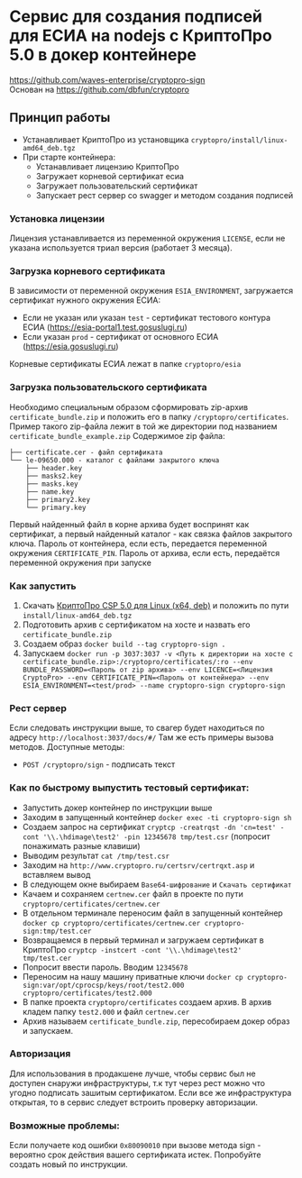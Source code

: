 # Сервис для создания подписей для ЕСИА на nodejs с КриптоПро 5.0 в докер контейнере
https://github.com/waves-enterprise/cryptopro-sign  
Основан на https://github.com/dbfun/cryptopro

## Принцип работы
* Устанавливает КриптоПро из установщика `cryptopro/install/linux-amd64_deb.tgz`
* При старте контейнера:
  * Устанавливает лицензию КриптоПро
  * Загружает корневой сертификат есиа
  * Загружает пользовательский сертификат
  * Запускает рест сервер со swagger и методом создания подписей

### Установка лицензии
Лицензия устанавливается из переменной окружения `LICENSE`, если не указана используется триал версия (работает 3 месяца).

### Загрузка корневого сертификата 
В зависимости от переменной окружения `ESIA_ENVIRONMENT`, загружается сертификат нужного окружения ЕСИА:
* Если не указан или указан `test` - сертификат тестового контура ЕСИА (https://esia-portal1.test.gosuslugi.ru)
* Если указан `prod` - сертификат от основного ЕСИА (https://esia.gosuslugi.ru)

Корневые сертификаты ЕСИА лежат в папке `cryptopro/esia`

### Загрузка пользовательского сертификата
Необходимо специальным образом сформировать zip-архив `certificate_bundle.zip` и положить его в папку `/cryptopro/certificates`.
Пример такого zip-файла лежит в той же директории под названием `certificate_bundle_example.zip`
Содержимое zip файла:
```
├── certificate.cer - файл сертификата
└── le-09650.000 - каталог с файлами закрытого ключа
    ├── header.key
    ├── masks2.key
    ├── masks.key
    ├── name.key
    ├── primary2.key
    └── primary.key
```
Первый найденный файл в корне архива будет воспринят как сертификат, а первый найденный каталог - как связка файлов закрытого ключа. Пароль от контейнера, если есть, передается переменной окружения `CERTIFICATE_PIN`.
Пароль от архива, если есть, передаётся переменной окружения при запуске 

### Как запустить
1. Скачать [КриптоПро CSP 5.0 для Linux (x64, deb)](https://www.cryptopro.ru/products/csp/downloads) и положить по пути `install/linux-amd64_deb.tgz`
2. Подготовить архив с сертификатом на хосте и назвать его `certificate_bundle.zip`
3. Создаем образ `docker build --tag cryptopro-sign .`
4. Запускаем `docker run -p 3037:3037 -v <Путь к директории на хосте с certificate_bundle.zip>:/cryptopro/certificates/:ro --env BUNDLE_PASSWORD=<Пароль от zip архива> --env LICENCE=<Лицензия CryptoPro> --env CERTIFICATE_PIN=<Пароль от контейнера> --env ESIA_ENVIRONMENT=<test/prod> --name cryptopro-sign cryptopro-sign`

### Рест сервер
Если следовать инструкции выше, то свагер будет находиться по адресу `http://localhost:3037/docs/#/`
Там же есть примеры вызова методов.
Доступные методы:
* `POST /cryptopro/sign` - подписать текст

### Как по быстрому выпустить тестовый сертификат:
* Запустить докер контейнер по инструкции выше
* Заходим в запущенный контейнер `docker exec -ti cryptopro-sign sh`
* Создаем запрос на сертификат `cryptcp -creatrqst -dn 'cn=test' -cont '\\.\hdimage\test2' -pin 12345678 tmp/test.csr` (попросит понажимать разные клавиши)
* Выводим результат `cat /tmp/test.csr`
* Заходим на `http://www.cryptopro.ru/certsrv/certrqxt.asp` и вставляем вывод
* В следующем окне выбираем `Base64-шифрование` и `Скачать сертификат`
* Качаем и сохраняем `certnew.cer` файл в проекте по пути `cryptopro/certificates/certnew.cer`
* В отдельном терминале переносим файл в запущенный контейнер `docker cp cryptopro/certificates/certnew.cer cryptopro-sign:tmp/test.cer`
* Возвращаемся в первый терминал и загружаем сертификат в КриптоПро `cryptcp -instcert -cont '\\.\hdimage\test2' tmp/test.cer`
* Попросит ввести пароль. Вводим `12345678`
* Переносим на нашу машину приватные ключи `docker cp cryptopro-sign:var/opt/cprocsp/keys/root/test2.000 cryptopro/certificates/test2.000`
* В папке проекта `cryptopro/certificates` создаем архив. В архив кладем папку `test2.000` и файл `certnew.cer`
* Архив называем `certificate_bundle.zip`, пересобираем докер образ и запускаем. 

### Авторизация
Для использования в продакшене лучше, чтобы сервис был не доступен снаружи инфраструктуры, т.к тут через рест можно что угодно подписать зашитым сертификатом. Если все же инфраструктура открытая, то в сервис следует встроить проверку авторизации.

### Возможные проблемы:
Если получаете код ошибки `0x80090010` при вызове метода sign - вероятно срок действия вашего сертификата истек. Попробуйте создать новый по инструкции.